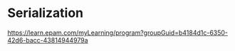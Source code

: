 # Serialization
 
https://learn.epam.com/myLearning/program?groupGuid=b4184d1c-6350-42d6-bacc-43814944979a